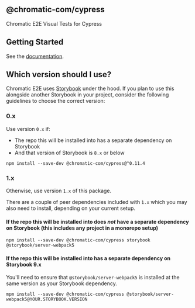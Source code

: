 ## @chromatic-com/cypress

Chromatic E2E Visual Tests for Cypress

## Getting Started

See the [documentation](https://www.chromatic.com/docs/cypress/).

## Which version should I use?

Chromatic E2E uses [Storybook](https://storybook.js.org) under the hood. If you plan to use this alongside another Storybook in your project, consider the following guidelines to choose the correct version:

### 0.x

Use version `0.x` if:

- The repo this will be installed into has a separate dependency on Storybook
- And that version of Storybook is `8.x` or below

```
npm install --save-dev @chromatic-com/cypress@^0.11.4
```

### 1.x

Otherwise, use version `1.x` of this package.

There are a couple of peer dependencies included with `1.x` which you may also need to install, depending on your current setup.

#### If the repo this will be installed into does _not_ have a separate dependency on Storybook (this includes any project in a monorepo setup)

```
npm install --save-dev @chromatic-com/cypress storybook @storybook/server-webpack5
```

#### If the repo this will be installed into has a separate dependency on Storybook 9.x

You'll need to ensure that `@storybook/server-webpack5` is installed at the same version as your Storybook dependency.

```
mpm install --save-dev @chromatic-com/cypress @storybook/server-webpack5@YOUR.STORYBOOK.VERSION
```
